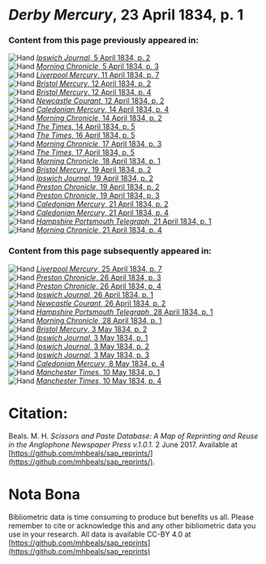 # *Derby Mercury*, 23 April 1834, p. 1  
  
### Content from this page previously appeared in:  
![Hand](http://scissorsandpaste.net/wp-content/uploads/2017/06/smallhandpointer.png) [*Ipswich Journal*, 5 April 1834, p. 2](https://mhbeals.github.io/sap_html/Ipswich-Journal/Ipswich-Journal-5-April-1834-p-2)  
![Hand](http://scissorsandpaste.net/wp-content/uploads/2017/06/smallhandpointer.png) [*Morning Chronicle*, 5 April 1834, p. 3](https://mhbeals.github.io/sap_html/Morning-Chronicle/Morning-Chronicle-5-April-1834-p-3)  
![Hand](http://scissorsandpaste.net/wp-content/uploads/2017/06/smallhandpointer.png) [*Liverpool Mercury*, 11 April 1834, p. 7](https://mhbeals.github.io/sap_html/Liverpool-Mercury/Liverpool-Mercury-11-April-1834-p-7)  
![Hand](http://scissorsandpaste.net/wp-content/uploads/2017/06/smallhandpointer.png) [*Bristol Mercury*, 12 April 1834, p. 2](https://mhbeals.github.io/sap_html/Bristol-Mercury/Bristol-Mercury-12-April-1834-p-2)  
![Hand](http://scissorsandpaste.net/wp-content/uploads/2017/06/smallhandpointer.png) [*Bristol Mercury*, 12 April 1834, p. 4](https://mhbeals.github.io/sap_html/Bristol-Mercury/Bristol-Mercury-12-April-1834-p-4)  
![Hand](http://scissorsandpaste.net/wp-content/uploads/2017/06/smallhandpointer.png) [*Newcastle Courant*, 12 April 1834, p. 2](https://mhbeals.github.io/sap_html/Newcastle-Courant/Newcastle-Courant-12-April-1834-p-2)  
![Hand](http://scissorsandpaste.net/wp-content/uploads/2017/06/smallhandpointer.png) [*Caledonian Mercury*, 14 April 1834, p. 4](https://mhbeals.github.io/sap_html/Caledonian-Mercury/Caledonian-Mercury-14-April-1834-p-4)  
![Hand](http://scissorsandpaste.net/wp-content/uploads/2017/06/smallhandpointer.png) [*Morning Chronicle*, 14 April 1834, p. 2](https://mhbeals.github.io/sap_html/Morning-Chronicle/Morning-Chronicle-14-April-1834-p-2)  
![Hand](http://scissorsandpaste.net/wp-content/uploads/2017/06/smallhandpointer.png) [*The Times*, 14 April 1834, p. 5](https://mhbeals.github.io/sap_html/The-Times/The-Times-14-April-1834-p-5)  
![Hand](http://scissorsandpaste.net/wp-content/uploads/2017/06/smallhandpointer.png) [*The Times*, 16 April 1834, p. 5](https://mhbeals.github.io/sap_html/The-Times/The-Times-16-April-1834-p-5)  
![Hand](http://scissorsandpaste.net/wp-content/uploads/2017/06/smallhandpointer.png) [*Morning Chronicle*, 17 April 1834, p. 3](https://mhbeals.github.io/sap_html/Morning-Chronicle/Morning-Chronicle-17-April-1834-p-3)  
![Hand](http://scissorsandpaste.net/wp-content/uploads/2017/06/smallhandpointer.png) [*The Times*, 17 April 1834, p. 5](https://mhbeals.github.io/sap_html/The-Times/The-Times-17-April-1834-p-5)  
![Hand](http://scissorsandpaste.net/wp-content/uploads/2017/06/smallhandpointer.png) [*Morning Chronicle*, 18 April 1834, p. 1](https://mhbeals.github.io/sap_html/Morning-Chronicle/Morning-Chronicle-18-April-1834-p-1)  
![Hand](http://scissorsandpaste.net/wp-content/uploads/2017/06/smallhandpointer.png) [*Bristol Mercury*, 19 April 1834, p. 2](https://mhbeals.github.io/sap_html/Bristol-Mercury/Bristol-Mercury-19-April-1834-p-2)  
![Hand](http://scissorsandpaste.net/wp-content/uploads/2017/06/smallhandpointer.png) [*Ipswich Journal*, 19 April 1834, p. 2](https://mhbeals.github.io/sap_html/Ipswich-Journal/Ipswich-Journal-19-April-1834-p-2)  
![Hand](http://scissorsandpaste.net/wp-content/uploads/2017/06/smallhandpointer.png) [*Preston Chronicle*, 19 April 1834, p. 2](https://mhbeals.github.io/sap_html/Preston-Chronicle/Preston-Chronicle-19-April-1834-p-2)  
![Hand](http://scissorsandpaste.net/wp-content/uploads/2017/06/smallhandpointer.png) [*Preston Chronicle*, 19 April 1834, p. 3](https://mhbeals.github.io/sap_html/Preston-Chronicle/Preston-Chronicle-19-April-1834-p-3)  
![Hand](http://scissorsandpaste.net/wp-content/uploads/2017/06/smallhandpointer.png) [*Caledonian Mercury*, 21 April 1834, p. 2](https://mhbeals.github.io/sap_html/Caledonian-Mercury/Caledonian-Mercury-21-April-1834-p-2)  
![Hand](http://scissorsandpaste.net/wp-content/uploads/2017/06/smallhandpointer.png) [*Caledonian Mercury*, 21 April 1834, p. 4](https://mhbeals.github.io/sap_html/Caledonian-Mercury/Caledonian-Mercury-21-April-1834-p-4)  
![Hand](http://scissorsandpaste.net/wp-content/uploads/2017/06/smallhandpointer.png) [*Hampshire Portsmouth Telegraph*, 21 April 1834, p. 1](https://mhbeals.github.io/sap_html/Hampshire-Portsmouth-Telegraph/Hampshire-Portsmouth-Telegraph-21-April-1834-p-1)  
![Hand](http://scissorsandpaste.net/wp-content/uploads/2017/06/smallhandpointer.png) [*Morning Chronicle*, 21 April 1834, p. 4](https://mhbeals.github.io/sap_html/Morning-Chronicle/Morning-Chronicle-21-April-1834-p-4)  
  
### Content from this page subsequently appeared in:  
![Hand](http://scissorsandpaste.net/wp-content/uploads/2017/06/smallhandpointer.png) [*Liverpool Mercury*, 25 April 1834, p. 7](https://mhbeals.github.io/sap_html/Liverpool-Mercury/Liverpool-Mercury-25-April-1834-p-7)  
![Hand](http://scissorsandpaste.net/wp-content/uploads/2017/06/smallhandpointer.png) [*Preston Chronicle*, 26 April 1834, p. 3](https://mhbeals.github.io/sap_html/Preston-Chronicle/Preston-Chronicle-26-April-1834-p-3)  
![Hand](http://scissorsandpaste.net/wp-content/uploads/2017/06/smallhandpointer.png) [*Preston Chronicle*, 26 April 1834, p. 4](https://mhbeals.github.io/sap_html/Preston-Chronicle/Preston-Chronicle-26-April-1834-p-4)  
![Hand](http://scissorsandpaste.net/wp-content/uploads/2017/06/smallhandpointer.png) [*Ipswich Journal*, 26 April 1834, p. 1](https://mhbeals.github.io/sap_html/Ipswich-Journal/Ipswich-Journal-26-April-1834-p-1)  
![Hand](http://scissorsandpaste.net/wp-content/uploads/2017/06/smallhandpointer.png) [*Newcastle Courant*, 26 April 1834, p. 2](https://mhbeals.github.io/sap_html/Newcastle-Courant/Newcastle-Courant-26-April-1834-p-2)  
![Hand](http://scissorsandpaste.net/wp-content/uploads/2017/06/smallhandpointer.png) [*Hampshire Portsmouth Telegraph*, 28 April 1834, p. 1](https://mhbeals.github.io/sap_html/Hampshire-Portsmouth-Telegraph/Hampshire-Portsmouth-Telegraph-28-April-1834-p-1)  
![Hand](http://scissorsandpaste.net/wp-content/uploads/2017/06/smallhandpointer.png) [*Morning Chronicle*, 28 April 1834, p. 1](https://mhbeals.github.io/sap_html/Morning-Chronicle/Morning-Chronicle-28-April-1834-p-1)  
![Hand](http://scissorsandpaste.net/wp-content/uploads/2017/06/smallhandpointer.png) [*Bristol Mercury*, 3 May 1834, p. 2](https://mhbeals.github.io/sap_html/Bristol-Mercury/Bristol-Mercury-3-May-1834-p-2)  
![Hand](http://scissorsandpaste.net/wp-content/uploads/2017/06/smallhandpointer.png) [*Ipswich Journal*, 3 May 1834, p. 1](https://mhbeals.github.io/sap_html/Ipswich-Journal/Ipswich-Journal-3-May-1834-p-1)  
![Hand](http://scissorsandpaste.net/wp-content/uploads/2017/06/smallhandpointer.png) [*Ipswich Journal*, 3 May 1834, p. 2](https://mhbeals.github.io/sap_html/Ipswich-Journal/Ipswich-Journal-3-May-1834-p-2)  
![Hand](http://scissorsandpaste.net/wp-content/uploads/2017/06/smallhandpointer.png) [*Ipswich Journal*, 3 May 1834, p. 3](https://mhbeals.github.io/sap_html/Ipswich-Journal/Ipswich-Journal-3-May-1834-p-3)  
![Hand](http://scissorsandpaste.net/wp-content/uploads/2017/06/smallhandpointer.png) [*Caledonian Mercury*, 8 May 1834, p. 4](https://mhbeals.github.io/sap_html/Caledonian-Mercury/Caledonian-Mercury-8-May-1834-p-4)  
![Hand](http://scissorsandpaste.net/wp-content/uploads/2017/06/smallhandpointer.png) [*Manchester Times*, 10 May 1834, p. 1](https://mhbeals.github.io/sap_html/Manchester-Times/Manchester-Times-10-May-1834-p-1)  
![Hand](http://scissorsandpaste.net/wp-content/uploads/2017/06/smallhandpointer.png) [*Manchester Times*, 10 May 1834, p. 4](https://mhbeals.github.io/sap_html/Manchester-Times/Manchester-Times-10-May-1834-p-4)  


# Citation: 

Beals. M. H. *Scissors and Paste Database: A Map of Reprinting and Reuse in the Anglophone Newspaper Press v.1.0.1.* 2 June 2017. Available at [https://github.com/mhbeals/sap_reprints/](https://github.com/mhbeals/sap_reprints/). 

# Nota Bona

Bibliometric data is time consuming to produce but benefits us all. Please remember to cite or acknowledge this and any other bibliometric data you use in your research. All data is available CC-BY 4.0 at [https://github.com/mhbeals/sap_reprints](https://github.com/mhbeals/sap_reprints)